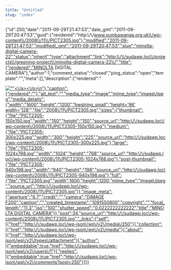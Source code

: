 ```yaml
---
title: "Untitled"
slug: "index"
---
```


{"id":250,"date":"2011-09-29T21:47:53","date\_gmt":"2011-09-29T20:47:53","guid":{"rendered":"http:\\/\\/www.sumbawanga.org.uk\\/wp-content\\/2008\\/11\\/PICT2305.jpg"},"modified":"2011-09-29T21:47:53","modified\_gmt":"2011-09-29T20:47:53","slug":"minolta-digital-camera-22","status":"inherit","type":"attachment","link":"http:\\/\\/sudawp.loc\\/projects\\/greening-project\\/minolta-digital-camera-22\\/","title":{"rendered":"MINOLTA DIGITAL CAMERA"},"author":1,"comment\_status":"closed","ping\_status":"open","template":"","meta":\[\],"description":{"rendered":"

[![\"\"](\"http:\/\/sudawp.loc\/wp-content\/2008\/11\/PICT2305-300x225.jpg\")<\\/a><\\/p>\\n"},"caption":{"rendered":""},"alt\_text":"","media\_type":"image","mime\_type":"image\\/jpeg","media\_details":{"width":"1600","height":"1200","hwstring\_small":"height='96' width='128'","file":"2008\\/11\\/PICT2305.jpg","sizes":{"thumbnail":{"file":"PICT2305-150x150.jpg","width":"150","height":"150","source\_url":"http:\\/\\/sudawp.loc\\/wp-content\\/2008\\/11\\/PICT2305-150x150.jpg"},"medium":{"file":"PICT2305-300x225.jpg","width":"300","height":"225","source\_url":"http:\\/\\/sudawp.loc\\/wp-content\\/2008\\/11\\/PICT2305-300x225.jpg"},"large":{"file":"PICT2305-1024x768.jpg","width":"1024","height":"768","source\_url":"http:\\/\\/sudawp.loc\\/wp-content\\/2008\\/11\\/PICT2305-1024x768.jpg"},"post-thumbnail":{"file":"PICT2305-940x198.jpg","width":"940","height":"198","source\_url":"http:\\/\\/sudawp.loc\\/wp-content\\/2008\\/11\\/PICT2305-940x198.jpg"},"full":{"file":"PICT2305.jpg","width":1600,"height":1200,"mime\_type":"image\\/jpeg","source\_url":"http:\\/\\/sudawp.loc\\/wp-content\\/2008\\/11\\/PICT2305.jpg"}},"image\_meta":{"aperture":"6.7","credit":"","camera":"DiMAGE F200","caption":"","created\_timestamp":"1091550800","copyright":"","focal\_length":"11.3","iso":"100","shutter\_speed":"0.0222222222222","title":"MINOLTA DIGITAL CAMERA"}},"post":34,"source\_url":"http:\\/\\/sudawp.loc\\/wp-content\\/2008\\/11\\/PICT2305.jpg","\_links":{"self":\[{"href":"http:\\/\\/sudawp.loc\\/wp-json\\/wp\\/v2\\/media\\/250"}\],"collection":\[{"href":"http:\\/\\/sudawp.loc\\/wp-json\\/wp\\/v2\\/media"}\],"about":\[{"href":"http:\\/\\/sudawp.loc\\/wp-json\\/wp\\/v2\\/types\\/attachment"}\],"author":\[{"embeddable":true,"href":"http:\\/\\/sudawp.loc\\/wp-json\\/wp\\/v2\\/users\\/1"}\],"replies":\[{"embeddable":true,"href":"http:\\/\\/sudawp.loc\\/wp-json\\/wp\\/v2\\/comments?post=250"}\]}}](http:\/\/sudawp.loc\/wp-content\/2008\/11\/PICT2305.jpg)